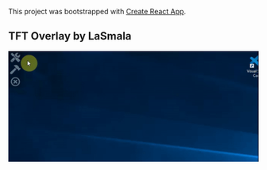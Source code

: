 This project was bootstrapped with [Create React App](https://github.com/facebook/create-react-app).

## TFT Overlay by LaSmala

![Preview](gif.gif)

